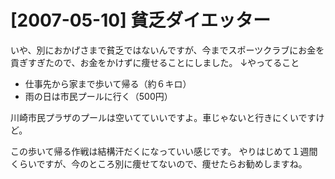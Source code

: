 # [2007-05-10] 貧乏ダイエッター


いや、別におかげさまで貧乏ではないんですが、今までスポーツクラブにお金を貢ぎすぎたので、お金をかけずに痩せることにしました。
↓やってること

* 仕事先から家まで歩いて帰る（約６キロ）
* 雨の日は市民プールに行く（500円）

川崎市民プラザのプールは空いてていいですよ。車じゃないと行きにくいですけど。

この歩いて帰る作戦は結構汗だくになっていい感じです。
やりはじめて１週間くらいですが、今のところ別に痩せてないので、痩せたらお勧めしますね。

